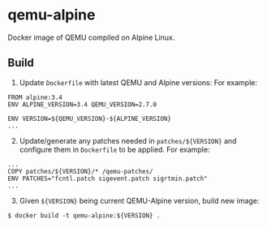 # qemu-alpine

Docker image of QEMU compiled on Alpine Linux.

## Build

1. Update `Dockerfile` with latest QEMU and Alpine versions:
For example:
```
FROM alpine:3.4
ENV ALPINE_VERSION=3.4 QEMU_VERSION=2.7.0

ENV VERSION=${QEMU_VERSION}-${ALPINE_VERSION}
...
```

2. Update/generate any patches needed in `patches/${VERSION}` and configure them in `Dockerfile` to be applied.
For example:
```
...
COPY patches/${VERSION}/* /qemu-patches/
ENV PATCHES="fcntl.patch sigevent.patch sigrtmin.patch"
...
```

3. Given `${VERSION}` being current QEMU-Alpine version, build new image:
```
$ docker build -t qemu-alpine:${VERSION} .
```
